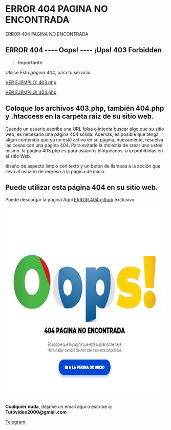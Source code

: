 # ERROR 404 PAGINA NO ENCONTRADA
ERROR 404 PAGINA NO ENCONTRADA


<h2 id="permitir-aplicaciones-menos-seguras-">ERROR 404 ---- Oops! ---- &#161;Ups! 403 Forbidden</h2>
<blockquote>
<p><strong>Importante</strong>: </p>
</blockquote>
<p>Utilice <em>Esta p&#225;gina 404</em>, para tu servicio.</p>

<p>
<div class="channel-username-block"><a itemprop="url" href="http://copen.atspace.tv/403.php" target="_blank"><div class="fab fa-telegram icon3"> VER EJEMPLO: 403.php</a><div class="price-block">
<p>
<i class="fab fa-telegram icon3"></i>
<p>
<div class="channel-username-block"><a itemprop="url" href="http://copen.atspace.tv/404.php" target="_blank"><div class="fab fa-telegram icon3"> VER EJEMPLO: 404.php</a>
<p>
  
<strong><h2 id="permitir-aplicaciones-menos-seguras-"> Coloque los archivos 403.php, también 404.php y .htaccess en la carpeta raíz de su sitio web. </h2></strong></p>

<p>Cuando un usuario escribe una URL falsa o intenta buscar algo que su sitio web, es necesario una p&#225;gina 404 s&#243;lida. Adem&#225;s, es posible que tenga alg&#250;n contenido que ya no est&#233; activo en su p&#225;gina, nuevamente, resuelva las cosas con una p&#225;gina 404. Para evitarle la molestia de crear uno usted mismo. la p&#225;gina 403.php es para usuarios bloqueados. o ip prohibidas en el sitio Web.

dise&#241;o de aspecto limpio con texto y un bot&#243;n de llamada a la acci&#243;n que lleva al usuario de regreso a la p&#225;gina de inicio.</p>

<p><h2 id="permitir-aplicaciones-menos-seguras-">Puede utilizar esta p&#225;gina 404 en su sitio web.</h2> Puede descargar la p&#225;gina Aqu&#237; <a href="https://github.com/ipxxx999/ERROR_404_PAGINA_NO_ENCONTRADA/archive/main.zip" target="_blank">ERROR 404 github</a> exclusivo:</p>
<p style="text-align: center;"><img src="https://raw.githubusercontent.com/ipxxx999/ERROR_404_PAGINA_NO_ENCONTRADA/main/ver.jpg" alt="Interfaz de selecci&oacute;n para permitir aplicaciones menos seguras" width="796" height="598" /></p>
<p><strong>Cualquier duda</strong>, d&#233;jame un email aqu&#237; o escribe a: <strong>Tutovideo2000@gmail.com</strong></p>

</div>
  <link rel="stylesheet" href="http://copen.atspace.tv/css_js/css/pro.min.css">
  <link rel="stylesheet" href="http://copen.atspace.tv/css_js/css/estilos.css">
<p>
<div class="channel-username-block"><a href="https://t.me/estuto?start=auth-es-5235733993052020" target="_blank" rel="noindex nofollow noopener noreferrer"><div class="fab fa-telegram icon3"> Telegram</a><div class="price-block">
<p>
</div>
<blockquote>
